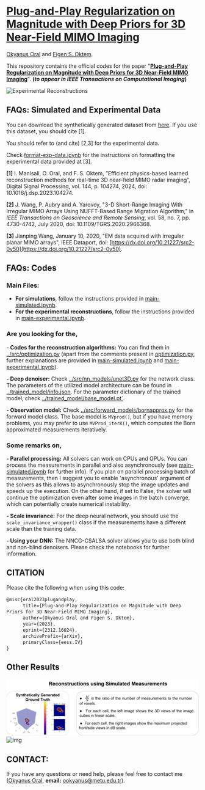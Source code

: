 # [Plug-and-Play Regularization on Magnitude with Deep Priors for 3D Near-Field MIMO Imaging](https://arxiv.org/abs/2312.16024)
[Okyanus Oral](https://ookyanus.github.io) and [Figen S. Oktem](https://blog.metu.edu.tr/figeno/).

This repository contains the official codes for the paper "[**Plug-and-Play Regularization on Magnitude with Deep Priors for 3D Near-Field MIMO Imaging**](https://arxiv.org/abs/2312.16024)". **(*to appear in IEEE Transactions on Computational Imaging*)**

![Experimental Reconstructions](https://github.com/METU-SPACE-Lab/PnP-Regularization-on-Magnitude/blob/main/images/ExperimentalResults-v2.png "Experimental Reconstructions")



## FAQs: Simulated and Experimental Data
You can download the synthetically generated dataset from [here](https://drive.google.com/drive/folders/1sxosLDMB55ZEjkti-o2d7m3V59jCAe5o?usp=sharing). If you use this dataset, you should cite [1].

You should refer to (and cite) [2,3] for the experimental data.

Check [format-exp-data.ipynb](https://github.com/METU-SPACE-Lab/PnP-Regularization-on-Magnitude/blob/main/format-exp-data.ipynb) for the instructions on formatting the experimental data provided at [3].

**[1]** I. Manisali, O. Oral, and F. S. Oktem, ”Efficient physics-based learned reconstruction methods for real-time 3D near-field MIMO radar imaging”, Digital Signal Processing, vol. 144, p. 104274, 2024, doi: 10.1016/j.dsp.2023.104274.

**[2]**  J. Wang, P. Aubry and A. Yarovoy, "3-D Short-Range Imaging With Irregular MIMO Arrays Using NUFFT-Based Range Migration Algorithm," in  _IEEE Transactions on Geoscience and Remote Sensing_, vol. 58, no. 7, pp. 4730-4742, July 2020, doi: 10.1109/TGRS.2020.2966368.

**[3]**  Jianping Wang, January 10, 2020, "EM data acquired with irregular planar MIMO arrays", IEEE Dataport, doi:  [https://dx.doi.org/10.21227/src2-0y50](https://dx.doi.org/10.21227/src2-0y50).

## FAQs: Codes
### Main Files:
- **For simulations**, follow the instructions provided in [main-simulated.ipynb](https://github.com/METU-SPACE-Lab/PnP-Regularization-on-Magnitude/blob/main/main-simulated.ipynb).
- **For the experimental reconstructions**, follow the instructions provided in [main-experimental.ipynb](https://github.com/METU-SPACE-Lab/PnP-Regularization-on-Magnitude/blob/main/main-experimental.ipynb).

### Are you looking for the, 
**- Codes for the reconstruction algorithms:** You can find them in [../src/optimization.py](https://github.com/METU-SPACE-Lab/PnP-Regularization-on-Magnitude/blob/main/src/optimization.py) (apart from the comments present in [optimization.py](https://github.com/METU-SPACE-Lab/PnP-Regularization-on-Magnitude/blob/main/src/optimization.py), further explanations are provided in [main-simulated.ipynb](https://github.com/METU-SPACE-Lab/PnP-Regularization-on-Magnitude/blob/main/main-simulated.ipynb) and [main-experimental.ipynb](https://github.com/METU-SPACE-Lab/PnP-Regularization-on-Magnitude/blob/main/main-experimental.ipynb)).
 
**- Deep denoiser:** Check [../src/nn_models/unet3D.py](https://github.com/METU-SPACE-Lab/PnP-Regularization-on-Magnitude/blob/main/src/nn_models/unet3D.py) for the network class. The parameters of the utilized model architecture can be found in [../trained_model/info.json](https://github.com/METU-SPACE-Lab/PnP-Regularization-on-Magnitude/blob/main/trained_model/info.json). For the parameter dictionary of the trained model, check [../trained_model/base_model.pt`](https://github.com/METU-SPACE-Lab/PnP-Regularization-on-Magnitude/blob/main/trained_model/base_model.pt).

**- Observation model:** Check [../src/forward_models/bornapprox.py](https://github.com/METU-SPACE-Lab/PnP-Regularization-on-Magnitude/blob/main/src/forward_models/bornapprox.py) for the forward model class. The base model is  `MVprod()`, but if you have memory problems, you may prefer to use `MVProd_iterK()`, which computes the Born approximated measurements iteratively. 

### Some remarks on,
**- Parallel processing:** All solvers can work on CPUs and GPUs. You can process the measurements in parallel and also asynchronously (see [main-simulated.ipynb](https://github.com/METU-SPACE-Lab/PnP-Regularization-on-Magnitude/blob/main/main-simulated.ipynb) for further info).  If you plan on parallel processing batch of measurements, then I suggest you to enable 'asynchronous' argument of the solvers as this allows to asynchronously stop the image updates and speeds up the execution. On the other hand, if set to False, the solver will continue the optimization even after some images in the batch converge, which can potentially create numerical instability.

**- Scale invariance:** For the deep neural network, you should use the `scale_invariance_wrapper()` class if the measurements have a different scale than the training data.

**- Using your DNN:** The NNCG-CSALSA solver allows you to use both blind and non-blind denoisers. Please check the notebooks for further information.
## CITATION
Please cite the following when using this code:

    @misc{oral2023plugandplay,
          title={Plug-and-Play Regularization on Magnitude with Deep Priors for 3D Near-Field MIMO Imaging}, 
          author={Okyanus Oral and Figen S. Oktem},
          year={2023},
          eprint={2312.16024},
          archivePrefix={arXiv},
          primaryClass={eess.IV}
    }
   
## Other Results

![img](https://github.com/METU-SPACE-Lab/PnP-Regularization-on-Magnitude/blob/main/images/SimulatedTop.png "Simulated Reconstructions")
![img](https://github.com/METU-SPACE-Lab/PnP-Regularization-on-Magnitude/blob/main/images/SimulatedResults.png "Simulated Reconstructions")

## CONTACT:
If you have any questions or need help, please feel free to contact me ([Okyanus Oral](https://ookyanus.github.io), **email:**  ookyanus@metu.edu.tr).
